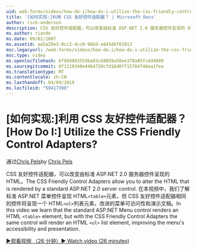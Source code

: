 ```yaml
---
uid: web-forms/videos/how-do-i/how-do-i-utilize-the-css-friendly-control-adapters
title: '[如何实现:]利用 CSS 友好控件适配器？ | Microsoft Docs'
author: rick-anderson
description: CSS 友好控件适配器，可以改变由标准 ASP.NET 2.0 服务器控件呈现的 HTML。 在本视频中我们了解，stan...
ms.author: riande
ms.date: 09/01/2007
ms.assetid: aa5a29e3-0cc2-4cc0-986d-e845dbf01813
msc.legacyurl: /web-forms/videos/how-do-i/how-do-i-utilize-the-css-friendly-control-adapters
msc.type: video
ms.openlocfilehash: bf9b990355dba83c68059a50ee378a85fcdd4089
ms.sourcegitcommit: 0f1119340e4464720cfd16d0ff15764746ea1fea
ms.translationtype: MT
ms.contentlocale: zh-CN
ms.lasthandoff: 04/09/2019
ms.locfileid: "59417398"
---
```

# <a name="how-do-i-utilize-the-css-friendly-control-adapters"></a><span data-ttu-id="6fca5-105">[如何实现:]利用 CSS 友好控件适配器？</span><span class="sxs-lookup"><span data-stu-id="6fca5-105">[How Do I:] Utilize the CSS Friendly Control Adapters?</span></span>

<span data-ttu-id="6fca5-106">通过[Chris Pels](https://twitter.com/chrispels)</span><span class="sxs-lookup"><span data-stu-id="6fca5-106">by [Chris Pels](https://twitter.com/chrispels)</span></span>

<span data-ttu-id="6fca5-107">CSS 友好控件适配器，可以改变由标准 ASP.NET 2.0 服务器控件呈现的 HTML。</span><span class="sxs-lookup"><span data-stu-id="6fca5-107">The CSS Friendly Control Adapters allow you to alter the HTML that is rendered by a standard ASP.NET 2.0 server control.</span></span> <span data-ttu-id="6fca5-108">在本视频中，我们了解标准 ASP.NET 菜单控件呈现 HTML`<table>`元素，但 CSS 友好控件适配器相同的控件将呈现一个 HTML`<ul>`列表元素，改进的菜单可访问性和演示文稿。</span><span class="sxs-lookup"><span data-stu-id="6fca5-108">In this video we learn that the standard ASP.NET Menu control renders an HTML `<table>` element, but with the CSS Friendly Control Adapters the same control will render an HTML `<ul>` list element, improving the menu's accessibility and presentation.</span></span> 

[<span data-ttu-id="6fca5-109">&#9654;观看视频 （26 分钟）</span><span class="sxs-lookup"><span data-stu-id="6fca5-109">&#9654; Watch video (26 minutes)</span></span>](https://channel9.msdn.com/Blogs/ASP-NET-Site-Videos/how-do-i-utilize-the-css-friendly-control-adapters)
